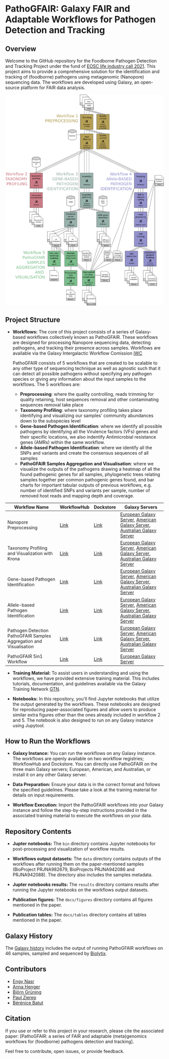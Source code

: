 # PathoGFAIR: Galaxy FAIR and Adaptable Workflows for Pathogen Detection and Tracking

## Overview

Welcome to the GitHub repository for the Foodborne Pathogen Detection and Tracking Project under the fund of [EOSC life industry call 2021](https://www.eosc-life.eu/industrycall/). This project aims to provide a comprehensive solution for the identification and tracking of (foodborne) pathogens using metagenomic (Nanopore) sequencing data. The workflows are developed using Galaxy, an open-source platform for FAIR data analysis.

![plot](docs/figures/Fig1_complete_workflow.png)

## Project Structure

- **Workflows:** The core of this project consists of a series of Galaxy-based workflows collectively known as PathoGFAIR. These workflows are designed for processing Nanopore sequencing data, detecting pathogens, and tracking their presence across samples. Workflows are available via the Galaxy Intergalactic Workflow Comission [IWC](https://dockstore.org/organizations/iwc)

	PathoGFAIR consists of 5 workflows that are created to be scalable to any other type of sequencing technique as well as agnostic such that it can detect all possible pathogens without specifying any pathogen species or giving any information about the input samples to the workflows. The 5 workflows are:

	- **Preprocessing**: where the quality controlling, reads trimming for quality retaining, host sequences removal and other contaminating sequences removal take place
	- **Taxonomy Profiling**: where taxonomy profiling takes place identifying and visualizing our samples' community abundances down to the subspecies level
	- **Gene-based Pathogen Identification**: where we identify all possible pathogens by identifying all the Virulence factors (VFs) genes and their specific locations, we also indentify Antimicrobial resistance genes (AMRs) within the same workflow.
	- **Allele-based Pathogen Identification**: where we identify all the SNPs and variants and create the consensus sequences of all samples
	- **PathoGFAIR Samples Aggregation and Visualisation**: where we visualize the outputs of the pathogens drawing a heatmap of all the found pathogenic genes for all samples,  phylogenetic trees relating samples together per common pathogenic genes found, and bar charts for important tabular outputs of previous workflows, e.g. number of identified SNPs and variants per sample, number of removed host reads and mapping depth and coverage.

| Workflow Name | WorkflowHub | Dockstore | Galaxy Servers |
|---------------|-------------|-----------|----------------|
| Nanopore Preprocessing    | [Link](https://workflowhub.eu/workflows/456) | [Link](https://dockstore.org/workflows/456) | [European Galaxy Server](https://usegalaxy.eu/published/workflow?id=a705370bc2c13d5c), [American Galaxy Server](https://usegalaxy.org/published/workflow?id=e671ec98735c464e), [Australian Galaxy Server](https://usegalaxy.org.au/published/workflow?id=5affb9f3f9a4ac9c) |
| Taxonomy Profiling and Visualization with Krona    | [Link](https://workflowhub.eu/workflows/789) | [Link](https://dockstore.org/workflows/789) | [European Galaxy Server](https://usegalaxy.eu/published/workflow?id=10101558b211a782), [American Galaxy Server](https://usegalaxy.org/published/workflow?id=315cdc4dade62278), [Australian Galaxy Server](https://usegalaxy.org.au/published/workflow?id=8515d70d553606e3) |
| Gene-based Pathogen Identification    | [Link](https://workflowhub.eu/workflows/789) | [Link](https://dockstore.org/workflows/789) | [European Galaxy Server](https://usegalaxy.eu/published/workflow?id=585c21b7b1d864fc), [American Galaxy Server](https://usegalaxy.org/published/workflow?id=840e5ffeed517f2f), [Australian Galaxy Server](https://usegalaxy.org.au/published/workflow?id=3ef3a7efb9764973) |
| Allele-based Pathogen Identification    | [Link](https://workflowhub.eu/workflows/789) | [Link](https://dockstore.org/workflows/789) | [European Galaxy Server](https://usegalaxy.eu/published/workflow?id=09c7069ae409c362), [American Galaxy Server](https://usegalaxy.org/published/workflow?id=475a8a4da493b1a6), [Australian Galaxy Server](https://usegalaxy.org.au/published/workflow?id=8fa27dbe47791b2a) |
| Pathogen Detection PathoGFAIR Samples Aggregation and Visualisation    | [Link](https://workflowhub.eu/workflows/789) | [Link](https://dockstore.org/workflows/789) | [European Galaxy Server](https://usegalaxy.eu/published/workflow?id=376119528377a3ae), [American Galaxy Server](https://usegalaxy.org/published/workflow?id=5d23cb968b13a89f), [Australian Galaxy Server](https://usegalaxy.org.au/published/workflow?id=8e9ccb80a107431e)|
| PathoGFAIR 5in1 Workflow   | [Link](https://workflowhub.eu/workflows/123) | [Link](https://dockstore.org/workflows/123) | [European Galaxy Server](https://usegalaxy.eu/published/workflow?id=0dce37adb369492c) |

- **Training Material:** To assist users in understanding and using the workflows, we have provided extensive training material. This includes tutorials, documentation, and guidelines available via the Galaxy Training Network [GTN](https://bit.ly/pathogen-tuto).

- **Notebooks:** In this repository, you'll find Jupyter notebooks that utilize the output generated by the workflows. These notebooks are designed for reproducing paper-associated figures and allow users to produce similar extra figures other than the ones already included in workflow 2 and 5. The notebook is also designed to run on any Galaxy instance using Jupytool. 

## How to Run the Workflows

- **Galaxy Instance:** You can run the workflows on any Galaxy instance. The workflows are openly available on two workflow registries; WorkflowHub and Dockstore. You can directly use PathoGFAIR on the three main Galaxy servers; European, American, and Australian, or install it on any other Galaxy server.

- **Data Preparation:** Ensure your data is in the correct format and follows the specified guidelines. Please take a look at the training material for details on input requirements.

- **Workflow Execution:** Import the PathoGFAIR workflows into your Galaxy instance and follow the step-by-step instructions provided in the associated training material to execute the workflows on your data.

## Repository Contents

- **Jupter notebooks:** The `bin` directory contains Jupyter notebooks for post-processing and visualization of workflow results.

- **Workflows output datasets:** The `data` directory contains outputs of the workflows after running them on the paper-mentioned samples (BioProject PRJNA982679, BioProjects PRJNA942086 and PRJNA942088). The directory also includes the samples metadata.

- **Jupter notebooks results:** The `results` directory contains results after running the Jupyter notebooks on the workflows output datasets.

- **Publication figures:** The `docs/figures` directory contains all figures mentioned in the paper.

- **Publication tables:** The `docs/tables` directory contains all tables mentioned in the paper.


## Galaxy History

The [Galaxy history](https://usegalaxy.eu/u/engy.nasr/h/biolytix-datasets-analysis) includes the output of running PathoGFAIR workflows on 46 samples, sampled and sequenced by [Biolytix](https://www.biolytix.ch/en/).


## Contributors

- [Engy Nasr](https://orcid.org/0000-0001-9047-4215)
- [Anna Henger]()
- [Björn Grüning](https://orcid.org/0000-0002-3079-6586)
- [Paul Zierep](https://orcid.org/0000-0003-2982-388X)
- [Bérénice Batut](https://orcid.org/0000-0001-9852-1987)

## Citation

If you use or refer to this project in your research, please cite the associated paper: [PathoGFAIR: a series of FAIR and adaptable (meta)genomics workflows for (foodborne) pathogens detection and tracking].

Feel free to contribute, open issues, or provide feedback.
